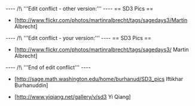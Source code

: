 ---- /!\ '''Edit conflict - other version:''' ----
== SD3 Pics ==


* [http://www.flickr.com/photos/martinralbrecht/tags/sagedays3/Martin Albrecht] 

---- /!\ '''Edit conflict - your version:''' ----
== SD3 Pics ==


* [http://www.flickr.com/photos/martinralbrecht/tags/sagedays3/ Martin Albrecht] 

---- /!\ '''End of edit conflict''' ----

* [http://sage.math.washington.edu/home/burhanud/SD3_pics Iftikhar Burhanuddin] 

* [http://www.yiqiang.net/gallery/v/sd3 Yi Qiang]
